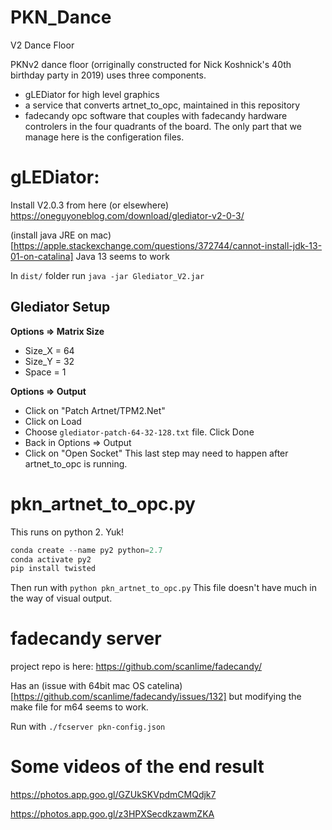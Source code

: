 # PKN_Dance
V2 Dance Floor

PKNv2 dance floor (orriginally constructed for Nick Koshnick's 40th birthday party in 2019) 
uses three components.  
- gLEDiator for high level graphics
- a service that converts artnet_to_opc, maintained in this repository
- fadecandy opc software that couples with fadecandy hardware controlers in the four quadrants of the board.  The only part that we manage here is the configeration files. 

# gLEDiator:

Install V2.0.3 from here (or elsewhere)
https://oneguyoneblog.com/download/glediator-v2-0-3/

(install java JRE on mac)[https://apple.stackexchange.com/questions/372744/cannot-install-jdk-13-01-on-catalina]  Java 13 seems to work

In `dist/` folder run
`java -jar Glediator_V2.jar`

## Glediator Setup
**Options => Matrix Size**
- Size_X = 64
- Size_Y = 32
- Space = 1

**Options => Output**
- Click on "Patch Artnet/TPM2.Net"
- Click on Load
- Choose `glediator-patch-64-32-128.txt` file.  Click Done
- Back in Options => Output
- Click on "Open Socket" This last step may need to happen after artnet_to_opc is running.


# pkn_artnet_to_opc.py

This runs on python 2.  Yuk!
```py
conda create --name py2 python=2.7
conda activate py2
pip install twisted
```

Then run with 
`python pkn_artnet_to_opc.py`
This file doesn't have much in the way of visual output.

# fadecandy server

project repo is here:
https://github.com/scanlime/fadecandy/

Has an (issue with 64bit mac OS catelina)[https://github.com/scanlime/fadecandy/issues/132] but modifying the make file for m64 seems to work.

Run with 
`./fcserver pkn-config.json`


# Some videos of the end result

https://photos.app.goo.gl/GZUkSKVpdmCMQdjk7

https://photos.app.goo.gl/z3HPXSecdkzawmZKA


